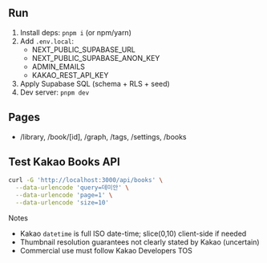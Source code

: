## Run
1. Install deps: `pnpm i` (or npm/yarn)
2. Add `.env.local`:
   - NEXT_PUBLIC_SUPABASE_URL
   - NEXT_PUBLIC_SUPABASE_ANON_KEY
   - ADMIN_EMAILS
   - KAKAO_REST_API_KEY
3. Apply Supabase SQL (schema + RLS + seed)
4. Dev server: `pnpm dev`

## Pages
- /library, /book/[id], /graph, /tags, /settings, /books

## Test Kakao Books API
```bash
curl -G 'http://localhost:3000/api/books' \
  --data-urlencode 'query=데미안' \
  --data-urlencode 'page=1' \
  --data-urlencode 'size=10'
```

Notes
- Kakao `datetime` is full ISO date-time; slice(0,10) client-side if needed
- Thumbnail resolution guarantees not clearly stated by Kakao (uncertain)
- Commercial use must follow Kakao Developers TOS
